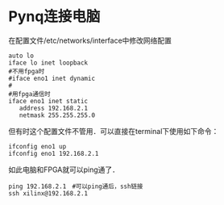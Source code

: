 # Pynq连接电脑

在配置文件/etc/networks/interface中修改网络配置
```
auto lo    
iface lo inet loopback
#不用fpga时
#iface eno1 inet dynamic 
#                                                                                                                              
#用fpga通信时
iface eno1 inet static
   address 192.168.2.1
   netmask 255.255.255.0
```

但有时这个配置文件不管用．可以直接在terminal下使用如下命令：
```
ifconfig eno1 up
ifconfig eno1 192.168.2.1
```

如此电脑和FPGA就可以ping通了．
```
ping 192.168.2.1　#可以ping通后，ssh链接
ssh xilinx@192.168.2.1
```
